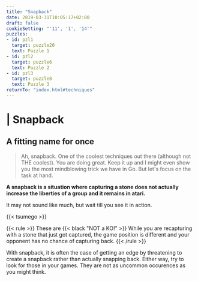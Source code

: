 ```yaml
---
title: "Snapback"
date: 2019-03-31T10:05:17+02:00
draft: false
cookieSetting: "'11', '1', '14'"
puzzles:
- id: pzl1
  target: puzzle20
  text: Puzzle 1
- id: pzl2
  target: puzzle6
  text: Puzzle 2
- id: pzl3
  target: puzzle8
  text: Puzzle 3
returnTo: "index.html#techniques"
---
```


# | Snapback
## A fitting name for once

> Ah, snapback. One of the coolest techniques out there (although not THE coolest). You are doing great. Keep it up and I might even show you the most mindblowing trick we have in Go. But let's focus on the task at hand. 

**A snapback is a situation where capturing a stone does not actually increase the liberties of a group and it remains in atari.**

It may not sound like much, but wait till you see it in action.
 
{{< tsumego >}}

{{< rule >}}
	These are {{< black "NOT a KO!" >}} While you are recapturing with a stone that just got captured, the game position is different and your opponent has no chance of capturing back. 
{{< /rule >}}

With snapback, it is often the case of getting an edge by threatening to create a snapback rather than actually snapping back. Either way, try to look for those in your games. They are not as uncommon occurences as you might think.